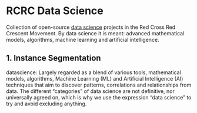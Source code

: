 # RCRC Data Science
Collection of open-source [data science](#datascience) projects in the Red Cross Red Crescent Movement. By data science it is meant: advanced mathematical models, algorithms, machine learning and artificial intelligence.

## 1. Instance Segmentation

<a name="data science">datascience</a>: Largely regarded as a blend of various tools, mathematical models, algorithms, Machine Learning (ML) and Artificial Intelligence (AI) techniques that aim to discover patterns, correlations and relationships from data. The different “categories” of data science are not definitive, nor universally agreed on, which is why we use the expression “data science” to try and avoid excluding anything.
